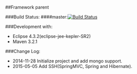 ##Framework parent

###Build Status:
####master:[![Build Status](https://travis-ci.org/yangguangpiaosa/frame-parent.svg?branch=master)](https://travis-ci.org/yangguangpiaosa/frame-parent)

###Development with:
* Eclipse 4.3.2(eclipse-jee-kepler-SR2)
* Maven 3.2.1

###Change Log:
* 2014-11-28  Initialize project and add mongo support.
* 2015-05-05  Add SSH(SpringMVC, Spring and Hibernate).
